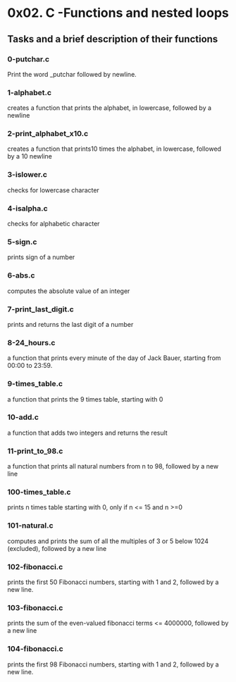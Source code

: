 # 0x02. C -Functions and nested loops

## Tasks and a brief description of their functions

### 0-putchar.c
Print  the word _putchar followed by newline.

### 1-alphabet.c
creates a function that prints the alphabet, in lowercase, followed by a
newline

### 2-print_alphabet_x10.c
creates a function that prints10 times the alphabet, in lowercase, followed
by a 10 newline

### 3-islower.c
 checks for lowercase character

### 4-isalpha.c
 checks for alphabetic character

### 5-sign.c
 prints sign of a number

### 6-abs.c
 computes the absolute value of an integer

### 7-print_last_digit.c
 prints and returns the last digit of a number

### 8-24_hours.c
 a function that prints every minute of the day of Jack Bauer, starting from
 00:00 to 23:59.

### 9-times_table.c
 a function that prints the 9 times table, starting with 0

### 10-add.c
 a function that adds two integers and returns the result

### 11-print_to_98.c
 a function that prints all natural numbers from n to 98, followed by a new
 line

### 100-times_table.c
 prints n times table starting with 0, only if n <= 15 and n >=0

### 101-natural.c
 computes and prints the sum of all the multiples of 3 or 5 below 1024
 (excluded), followed by a new line

### 102-fibonacci.c
 prints the first 50 Fibonacci numbers, starting with 1 and 2, followed by a
 new line.

### 103-fibonacci.c
 prints the sum of the even-valued fibonacci terms <= 4000000, followed by a
 new line

### 104-fibonacci.c
 prints the first 98 Fibonacci numbers, starting with 1 and 2, followed by a
 new line.
